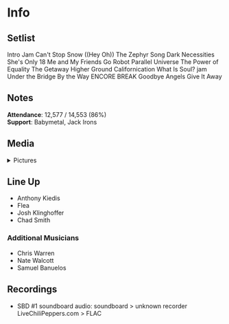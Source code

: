 # Info

## Setlist

Intro Jam
Can't Stop
Snow ((Hey Oh))
The Zephyr Song
Dark Necessities
She's Only 18
Me and My Friends
Go Robot
Parallel Universe
The Power of Equality
The Getaway
Higher Ground
Californication
What Is Soul? jam
Under the Bridge
By the Way
ENCORE BREAK
Goodbye Angels
Give It Away

## Notes

**Attendance**: 12,577 / 14,553 (86%)
<br>
**Support**: Babymetal, Jack Irons

## Media 

<details>
  <summary>Pictures</summary>
  <!--<img alt="Setlist" title="Setlist" src="_.jpg" height="200" />
  <img alt="Clipping" title="Clipping" src="_.jpg" height="200" />
  <img alt="Flyer" title="Flyer" src="_.jpg" height="200" />-->
</details>

## Line Up

* Anthony Kiedis
* Flea
* Josh Klinghoffer
* Chad Smith

### Additional Musicians

* Chris Warren  
* Nate Walcott  
* Samuel Banuelos

## Recordings

* SBD #1 soundboard audio: soundboard > unknown recorder LiveChiliPeppers.com > FLAC

